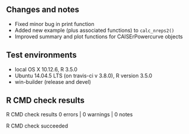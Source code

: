 ## Changes and notes
* Fixed minor bug in print function
* Added new example (plus associated functions) to `calc_nreps2()`
* Improved summary and plot functions for CAISErPowercurve objects

## Test environments
* local OS X 10.12.6, R 3.5.0
* Ubuntu 14.04.5 LTS (on travis-ci v 3.8.0), R version 3.5.0
* win-builder (release and devel)

## R CMD check results
R CMD check results
0 errors | 0 warnings | 0 notes

R CMD check succeeded
